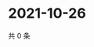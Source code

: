 # 2021-10-26

共 0 条

<!-- BEGIN WEIBO -->
<!-- 最后更新时间 Tue Oct 26 2021 10:23:54 GMT+0800 (China Standard Time) -->

<!-- END WEIBO -->
